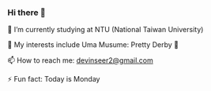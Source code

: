 ### Hi there 👋
🔭 I’m currently studying at NTU (National Taiwan University)

🎯 My interests include Uma Musume: Pretty Derby 🐎

📫 How to reach me: devinseer2@gmail.com

⚡ Fun fact: Today is Monday

